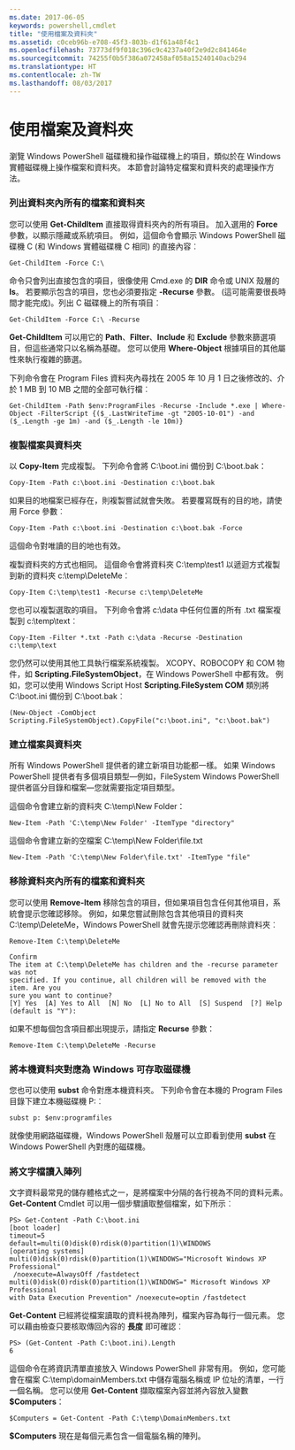 ```yaml
---
ms.date: 2017-06-05
keywords: powershell,cmdlet
title: "使用檔案及資料夾"
ms.assetid: c0ceb96b-e708-45f3-803b-d1f61a48f4c1
ms.openlocfilehash: 73773df9f018c396c9c4237a40f2e9d2c841464e
ms.sourcegitcommit: 74255f0b5f386a072458af058a15240140acb294
ms.translationtype: HT
ms.contentlocale: zh-TW
ms.lasthandoff: 08/03/2017
---
```

# <a name="working-with-files-and-folders"></a>使用檔案及資料夾
瀏覽 Windows PowerShell 磁碟機和操作磁碟機上的項目，類似於在 Windows 實體磁碟機上操作檔案和資料夾。 本節會討論特定檔案和資料夾的處理操作方法。

### <a name="listing-all-the-files-and-folders-within-a-folder"></a>列出資料夾內所有的檔案和資料夾
您可以使用 **Get-ChildItem** 直接取得資料夾內的所有項目。 加入選用的 **Force** 參數，以顯示隱藏或系統項目。 例如，這個命令會顯示 Windows PowerShell 磁碟機 C (和 Windows 實體磁碟機 C 相同) 的直接內容︰

```
Get-ChildItem -Force C:\
```

命令只會列出直接包含的項目，很像使用 Cmd.exe 的 **DIR** 命令或 UNIX 殼層的 **ls**。 若要顯示包含的項目，您也必須要指定 **-Recurse** 參數。 (這可能需要很長時間才能完成)。列出 C 磁碟機上的所有項目︰

```
Get-ChildItem -Force C:\ -Recurse
```

**Get-ChildItem** 可以用它的 **Path**、**Filter**、**Include** 和 **Exclude** 參數來篩選項目，但這些通常只以名稱為基礎。 您可以使用 **Where-Object** 根據項目的其他屬性來執行複雜的篩選。

下列命令會在 Program Files 資料夾內尋找在 2005 年 10 月 1 日之後修改的、介於 1 MB 到 10 MB 之間的全部可執行檔︰

```
Get-ChildItem -Path $env:ProgramFiles -Recurse -Include *.exe | Where-Object -FilterScript {($_.LastWriteTime -gt "2005-10-01") -and ($_.Length -ge 1m) -and ($_.Length -le 10m)}
```

### <a name="copying-files-and-folders"></a>複製檔案與資料夾
以 **Copy-Item** 完成複製。 下列命令會將 C:\\boot.ini 備份到 C:\\boot.bak：

```
Copy-Item -Path c:\boot.ini -Destination c:\boot.bak
```

如果目的地檔案已經存在，則複製嘗試就會失敗。 若要覆寫既有的目的地，請使用 Force 參數︰

```
Copy-Item -Path c:\boot.ini -Destination c:\boot.bak -Force
```

這個命令對唯讀的目的地也有效。

複製資料夾的方式也相同。 這個命令會將資料夾 C:\\temp\\test1 以遞迴方式複製到新的資料夾 c:\\temp\\DeleteMe︰

```
Copy-Item C:\temp\test1 -Recurse c:\temp\DeleteMe
```

您也可以複製選取的項目。 下列命令會將 c:\\data 中任何位置的所有 .txt 檔案複製到 c:\\temp\\text︰

```
Copy-Item -Filter *.txt -Path c:\data -Recurse -Destination c:\temp\text
```

您仍然可以使用其他工具執行檔案系統複製。 XCOPY、ROBOCOPY 和 COM 物件，如 **Scripting.FileSystemObject**，在 Windows PowerShell 中都有效。 例如，您可以使用 Windows Script Host **Scripting.FileSystem COM** 類別將 C:\\boot.ini 備份到 C:\\boot.bak︰

```
(New-Object -ComObject Scripting.FileSystemObject).CopyFile("c:\boot.ini", "c:\boot.bak")
```

### <a name="creating-files-and-folders"></a>建立檔案與資料夾
所有 Windows PowerShell 提供者的建立新項目功能都一樣。 如果 Windows PowerShell 提供者有多個項目類型—例如，FileSystem Windows PowerShell 提供者區分目錄和檔案—您就需要指定項目類型。

這個命令會建立新的資料夾 C:\\temp\\New Folder：

```
New-Item -Path 'C:\temp\New Folder' -ItemType "directory"
```

這個命令會建立新的空檔案 C:\\temp\\New Folder\\file.txt

```
New-Item -Path 'C:\temp\New Folder\file.txt' -ItemType "file"
```

### <a name="removing-all-files-and-folders-within-a-folder"></a>移除資料夾內所有的檔案和資料夾
您可以使用 **Remove-Item** 移除包含的項目，但如果項目包含任何其他項目，系統會提示您確認移除。 例如，如果您嘗試刪除包含其他項目的資料夾 C:\\temp\\DeleteMe，Windows PowerShell 就會先提示您確認再刪除資料夾︰

```
Remove-Item C:\temp\DeleteMe

Confirm
The item at C:\temp\DeleteMe has children and the -recurse parameter was not
specified. If you continue, all children will be removed with the item. Are you
sure you want to continue?
[Y] Yes  [A] Yes to All  [N] No  [L] No to All  [S] Suspend  [?] Help
(default is "Y"):
```

如果不想每個包含項目都出現提示，請指定 **Recurse** 參數：

```
Remove-Item C:\temp\DeleteMe -Recurse
```

### <a name="mapping-a-local-folder-as-a-windows-accessible-drive"></a>將本機資料夾對應為 Windows 可存取磁碟機
您也可以使用 **subst** 命令對應本機資料夾。 下列命令會在本機的 Program Files 目錄下建立本機磁碟機 P:︰

```
subst p: $env:programfiles
```

就像使用網路磁碟機，Windows PowerShell 殼層可以立即看到使用 **subst** 在 Windows PowerShell 內對應的磁碟機。

### <a name="reading-a-text-file-into-an-array"></a>將文字檔讀入陣列
文字資料最常見的儲存體格式之一，是將檔案中分隔的各行視為不同的資料元素。 **Get-Content** Cmdlet 可以用一個步驟讀取整個檔案，如下所示︰

```
PS> Get-Content -Path C:\boot.ini
[boot loader]
timeout=5
default=multi(0)disk(0)rdisk(0)partition(1)\WINDOWS
[operating systems]
multi(0)disk(0)rdisk(0)partition(1)\WINDOWS="Microsoft Windows XP Professional"
 /noexecute=AlwaysOff /fastdetect
multi(0)disk(0)rdisk(0)partition(1)\WINDOWS=" Microsoft Windows XP Professional 
with Data Execution Prevention" /noexecute=optin /fastdetect
```

**Get-Content** 已經將從檔案讀取的資料視為陣列，檔案內容為每行一個元素。 您可以藉由檢查只要核取傳回內容的 **長度** 即可確認︰

```
PS> (Get-Content -Path C:\boot.ini).Length
6
```

這個命令在將資訊清單直接放入 Windows PowerShell 非常有用。 例如，您可能會在檔案 C:\\temp\\domainMembers.txt 中儲存電腦名稱或 IP 位址的清單，一行一個名稱。 您可以使用 **Get-Content** 擷取檔案內容並將內容放入變數 **$Computers**：

```
$Computers = Get-Content -Path C:\temp\DomainMembers.txt
```

**$Computers** 現在是每個元素包含一個電腦名稱的陣列。

